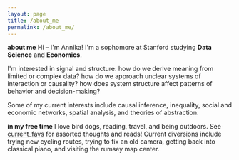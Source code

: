 ```yaml
---
layout: page
title: /about_me
permalink: /about_me/
---
```

**about me**
Hi – I'm Annika! I'm a sophomore at Stanford studying **Data Science** and **Economics**. 

I'm interested in signal and structure: how do we derive meaning from limited or complex data? how do we approach unclear systems of interaction or causality? how does system structure affect patterns of behavior and decision-making?

Some of my current interests include causal inference, inequality, social and economic networks, spatial analysis, and theories of abstraction.

**in my free time**
I love bird dogs, reading, travel, and being outdoors. See [current_favs](current_favs.md) for assorted thoughts and reads! Current diversions include trying new cycling routes, trying to fix an old camera, getting back into classical piano, and visiting the rumsey map center.
